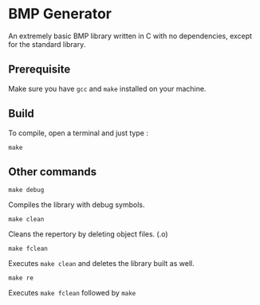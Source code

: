 # BMP Generator

An extremely basic BMP library written in C with no dependencies, except for the standard library.

## Prerequisite
Make sure you have `gcc` and `make` installed on your machine.

## Build
To compile, open a terminal and just type :
```
make
```

## Other commands

```
make debug
```
Compiles the library with debug symbols.


```
make clean
```
Cleans the repertory by deleting object files. (.o)


```
make fclean
```
Executes `make clean` and deletes the library built as well.


```
make re
```
Executes `make fclean` followed by `make`
